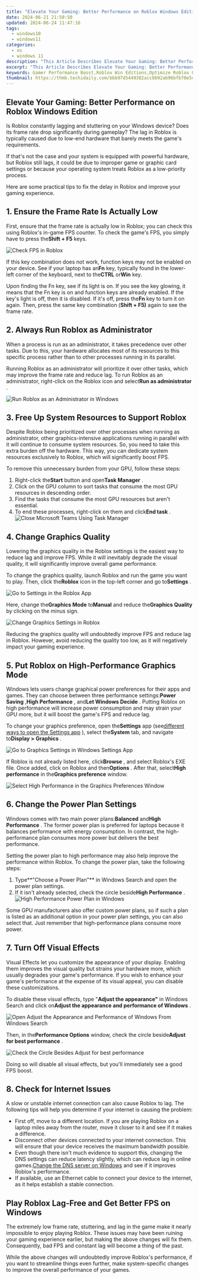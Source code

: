 ```yaml
---
title: "Elevate Your Gaming: Better Performance on Roblox Windows Edition"
date: 2024-06-21 21:50:50
updated: 2024-06-24 11:47:16
tags:
  - windows10
  - windows11
categories:
  - os
  - windows 11
description: "This Article Describes Elevate Your Gaming: Better Performance on Roblox Windows Edition"
excerpt: "This Article Describes Elevate Your Gaming: Better Performance on Roblox Windows Edition"
keywords: Gamer Performance Boost,Roblox Win Editions,Optimize Roblox Gameplay,Enhance Windows Gaming,Improve Roblox Speed,Boost Windows Gaming Experience,Enhanced PC Role-Playing
thumbnail: https://thmb.techidaily.com/bbb97d5449382acc8b92ab96bfb70e5ca97a93f11d2d4de93a06ce4ca47d0742.jpg
---
```


## Elevate Your Gaming: Better Performance on Roblox Windows Edition

 Is Roblox constantly lagging and stuttering on your Windows device? Does its frame rate drop significantly during gameplay? The lag in Roblox is typically caused due to low-end hardware that barely meets the game's requirements.

 If that's not the case and your system is equipped with powerful hardware, but Roblox still lags, it could be due to improper game or graphic card settings or because your operating system treats Roblox as a low-priority process.

 Here are some practical tips to fix the delay in Roblox and improve your gaming experience.

## 1\. Ensure the Frame Rate Is Actually Low

 First, ensure that the frame rate is actually low in Roblox; you can check this using Roblox's in-game FPS counter. To check the game's FPS, you simply have to press the**Shift + F5** keys.

![Check FPS in Roblox](https://static1.makeuseofimages.com/wordpress/wp-content/uploads/2023/03/check-fps-in-roblox.jpg)

 If this key combination does not work, function keys may not be enabled on your device. See if your laptop has an**Fn** key, typically found in the lower-left corner of the keyboard, next to the**CTRL** or**Win** key.

 Upon finding the Fn key, see if its light is on. If you see the key glowing, it means that the Fn key is on and function keys are already enabled. If the key's light is off, then it is disabled. If it's off, press the**Fn** key to turn it on again. Then, press the same key combination (**Shift + F5)** again to see the frame rate.

## 2\. Always Run Roblox as Administrator

 When a process is run as an administrator, it takes precedence over other tasks. Due to this, your hardware allocates most of its resources to this specific process rather than to other processes running in its parallel.

 Running Roblox as an administrator will prioritize it over other tasks, which may improve the frame rate and reduce lag. To run Roblox as an administrator, right-click on the Roblox icon and select**Run as administrator** .

![Run Roblox as an Administrator in Windows](https://static1.makeuseofimages.com/wordpress/wp-content/uploads/2023/03/2-run-roblox-as-an-administrator-in-windows.jpg)

## 3\. Free Up System Resources to Support Roblox

 Despite Roblox being prioritized over other processes when running as administrator, other graphics-intensive applications running in parallel with it will continue to consume system resources. So, you need to take this extra burden off the hardware. This way, you can dedicate system resources exclusively to Roblox, which will significantly boost FPS.

To remove this unnecessary burden from your GPU, follow these steps:

1. Right-click the**Start** button and open**Task Manager** .
2. Click on the GPU column to sort tasks that consume the most GPU resources in descending order.
3. Find the tasks that consume the most GPU resources but aren't essential.
4. To end these processes, right-click on them and click**End task** .  
![Close Microsoft Teams Using Task Manager](https://static1.makeuseofimages.com/wordpress/wp-content/uploads/2023/01/close-microsoft-teams-using-task-manager.jpg)

## 4\. Change Graphics Quality

 Lowering the graphics quality in the Roblox settings is the easiest way to reduce lag and improve FPS. While it will inevitably degrade the visual quality, it will significantly improve overall game performance.

 To change the graphics quality, launch Roblox and run the game you want to play. Then, click the**Roblox** icon in the top-left corner and go to**Settings** .

![Go to Settings in the Roblox App](https://static1.makeuseofimages.com/wordpress/wp-content/uploads/2023/03/4-go-to-settings-in-the-roblox-app.jpg)

 Here, change the**Graphics Mode** to**Manual** and reduce the**Graphics Quality** by clicking on the minus sign.

![Change Graphics Settings in Roblox](https://static1.makeuseofimages.com/wordpress/wp-content/uploads/2023/03/5-change-graphics-settings-in-roblox.jpg)

 Reducing the graphics quality will undoubtedly improve FPS and reduce lag in Roblox. However, avoid reducing the quality too low, as it will negatively impact your gaming experience.

## 5\. Put Roblox on High-Performance Graphics Mode

 Windows lets users change graphical power preferences for their apps and games. They can choose between three performance settings:**Power Saving** ,**High Performance** , and**Let Windows Decide** . Putting Roblox on high performance will increase power consumption and may strain your GPU more, but it will boost the game's FPS and reduce lag.

 To change your graphics preference, open the**Settings** app (see[different ways to open the Settings app](https://www.makeuseof.com/windows-ways-to-open-system-settings/) ), select the**System** tab, and navigate to**Display > Graphics** .

![Go to Graphics Settings in Windows Settings App](https://static1.makeuseofimages.com/wordpress/wp-content/uploads/2023/03/6-go-to-graphics-settings-in-windows-settings-app.jpg)

 If Roblox is not already listed here, click**Browse** , and select Roblox's EXE file. Once added, click on Roblox and then**Options** . After that, select**High performance** in the**Graphics preference** window.

![Select High Performance in the Graphics Preferences Window](https://static1.makeuseofimages.com/wordpress/wp-content/uploads/2023/03/7-select-high-performance-in-the-graphics-preferences-window.jpg)

## 6\. Change the Power Plan Settings

 Windows comes with two main power plans:**Balanced** and**High Performance** . The former power plan is preferred for laptops because it balances performance with energy consumption. In contrast, the high-performance plan consumes more power but delivers the best performance.

 Setting the power plan to high performance may also help improve the performance within Roblox. To change the power plan, take the following steps:

1. Type**"Choose a Power Plan"** in Windows Search and open the power plan settings.
2. If it isn't already selected, check the circle beside**High Performance** .  
![High Performance Power Plan in Windows](https://static1.makeuseofimages.com/wordpress/wp-content/uploads/2023/02/high-performance-power-plan-in-windows.jpg)

 Some GPU manufacturers also offer custom power plans, so if such a plan is listed as an additional option in your power plan settings, you can also select that. Just remember that high-performance plans consume more power.

## 7\. Turn Off Visual Effects

 Visual Effects let you customize the appearance of your display. Enabling them improves the visual quality but strains your hardware more, which usually degrades your game's performance. If you wish to enhance your game's performance at the expense of its visual appeal, you can disable these customizations.

 To disable these visual effects, type "**Adjust the appearance"** in Windows Search and click on**Adjust the appearance and performance of Windows** .

![Open Adjust the Appearance and Performance of Windows From Windows Search](https://static1.makeuseofimages.com/wordpress/wp-content/uploads/2023/03/9-open-adjust-the-appearance-and-performance-of-windows-from-windows-search.jpg)

 Then, in the**Performance Options** window, check the circle beside**Adjust for best performance** .

![Check the Circle Besides Adjust for best performance](https://static1.makeuseofimages.com/wordpress/wp-content/uploads/2023/04/check-the-circle-besides-adjust-for-best-performance.jpg)

 Doing so will disable all visual effects, but you'll immediately see a good FPS boost.

## 8\. Check for Internet Issues

 A slow or unstable internet connection can also cause Roblox to lag. The following tips will help you determine if your internet is causing the problem:

* First off, move to a different location. If you are playing Roblox on a laptop miles away from the router, move it closer to it and see if it makes a difference.
* Disconnect other devices connected to your internet connection. This will ensure that your device receives the maximum bandwidth possible.
* Even though there isn't much evidence to support this, changing the DNS settings can reduce latency slightly, which can reduce lag in online games.[Change the DNS server on Windows](https://www.makeuseof.com/change-dns-settings-windows-11/) and see if it improves Roblox's performance.
* If available, use an Ethernet cable to connect your device to the internet, as it helps establish a stable connection.

## Play Roblox Lag-Free and Get Better FPS on Windows

 The extremely low frame rate, stuttering, and lag in the game make it nearly impossible to enjoy playing Roblox. These issues may have been ruining your gaming experience earlier, but making the above changes will fix them. Consequently, bad FPS and constant lag will become a thing of the past.

 While the above changes will undoubtedly improve Roblox's performance, if you want to streamline things even further, make system-specific changes to improve the overall performance of your games.


<ins class="adsbygoogle"
     style="display:block"
     data-ad-format="autorelaxed"
     data-ad-client="ca-pub-7571918770474297"
     data-ad-slot="1223367746"></ins>



<ins class="adsbygoogle"
     style="display:block"
     data-ad-client="ca-pub-7571918770474297"
     data-ad-slot="8358498916"
     data-ad-format="auto"
     data-full-width-responsive="true"></ins>
